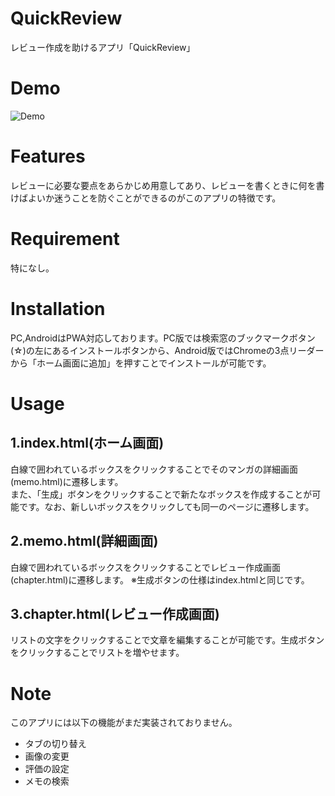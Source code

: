 # QuickReview
レビュー作成を助けるアプリ「QuickReview」
# Demo  
![Demo](https://github.com/user-attachments/assets/9dd0de05-4b64-4016-a2a6-a446262b744b)
# Features
レビューに必要な要点をあらかじめ用意してあり、レビューを書くときに何を書けばよいか迷うことを防ぐことができるのがこのアプリの特徴です。
# Requirement
特になし。
# Installation
PC,AndroidはPWA対応しております。PC版では検索窓のブックマークボタン(☆)の左にあるインストールボタンから、Android版ではChromeの3点リーダーから「ホーム画面に追加」を押すことでインストールが可能です。
# Usage
## 1.index.html(ホーム画面)
白線で囲われているボックスをクリックすることでそのマンガの詳細画面(memo.html)に遷移します。  
また、「生成」ボタンをクリックすることで新たなボックスを作成することが可能です。なお、新しいボックスをクリックしても同一のページに遷移します。
## 2.memo.html(詳細画面)
白線で囲われているボックスをクリックすることでレビュー作成画面(chapter.html)に遷移します。
※生成ボタンの仕様はindex.htmlと同じです。
## 3.chapter.html(レビュー作成画面)
リストの文字をクリックすることで文章を編集することが可能です。生成ボタンをクリックすることでリストを増やせます。
# Note
このアプリには以下の機能がまだ実装されておりません。
* タブの切り替え
* 画像の変更
* 評価の設定
* メモの検索




